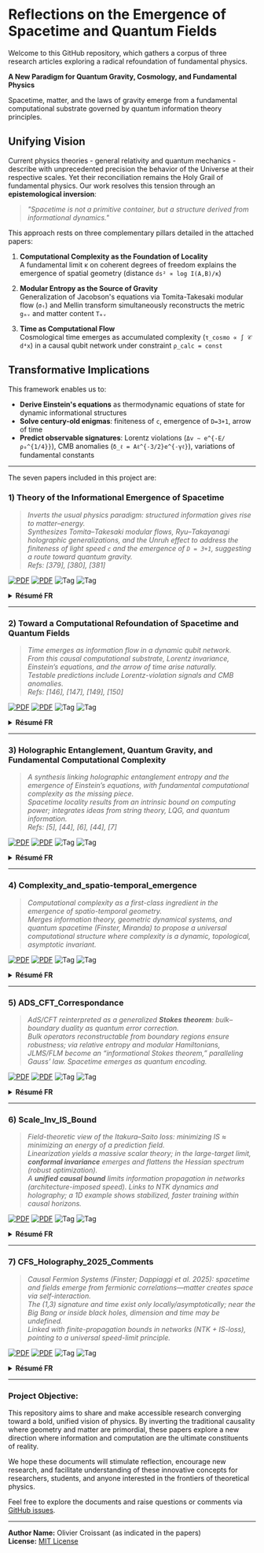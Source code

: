 # Reflections on the Emergence of Spacetime and Quantum Fields

Welcome to this GitHub repository, which gathers a corpus of three research articles exploring a radical refoundation of fundamental physics.

**A New Paradigm for Quantum Gravity, Cosmology, and Fundamental Physics**

Spacetime, matter, and the laws of gravity emerge from a fundamental computational substrate governed by quantum information theory principles.

## Unifying Vision

Current physics theories - general relativity and quantum mechanics - describe with unprecedented precision the behavior of the Universe at their respective scales. Yet their reconciliation remains the Holy Grail of fundamental physics. Our work resolves this tension through an **epistemological inversion**:

> *"Spacetime is not a primitive container, but a structure derived from informational dynamics."* 

This approach rests on three complementary pillars detailed in the attached papers:

1. **Computational Complexity as the Foundation of Locality**  
   A fundamental limit κ on coherent degrees of freedom explains the emergence of spatial geometry (distance `ds² ∝ log I(A,B)/κ`)

2. **Modular Entropy as the Source of Gravity**  
   Generalization of Jacobson's equations via Tomita-Takesaki modular flow (`σₜ`) and Mellin transform simultaneously reconstructs the metric `gₘᵥ` and matter content `Tₘᵥ`

3. **Time as Computational Flow**  
   Cosmological time emerges as accumulated complexity (`τ_cosmo ∝ ∫ 𝒞 d⁴x`) in a causal qubit network under constraint `ρ_calc = const`

## Transformative Implications

This framework enables us to:
- **Derive Einstein's equations** as thermodynamic equations of state for dynamic informational structures
- **Solve century-old enigmas**: finiteness of `c`, emergence of `D=3+1`, arrow of time
- **Predict observable signatures**: Lorentz violations (`Δv ∼ e^{-E/ρ₀^{1/4}}`), CMB anomalies (`δ_ℓ = Aℓ^{-3/2}e^{-γℓ}`), variations of fundamental constants

---

The seven papers included in this project are:



### 1) Theory of the Informational Emergence of Spacetime

> *Inverts the usual physics paradigm: structured information gives rise to matter–energy.  
> Synthesizes Tomita–Takesaki modular flows, Ryu–Takayanagi holographic generalizations, and the Unruh effect to address the finiteness of light speed `c` and the emergence of `D = 3+1`, suggesting a route toward quantum gravity.*  
> *Refs: [379], [380], [381]*

[![PDF](https://img.shields.io/badge/PDF-English-0b5fff)](./papers/Emergence_Informationelle_EspaceTemps_EN.pdf)
[![PDF](https://img.shields.io/badge/PDF-Français-ff486e)](./papers/Emergence_Informationelle_EspaceTemps.pdf)
![Tag](https://img.shields.io/badge/Quantum%20Foundations-lightgrey)
![Tag](https://img.shields.io/badge/Spacetime%20Emergence-lightgrey)

<details>
  <summary><b>Résumé FR</b></summary>

Renverse le paradigme classique : l’information structurée engendre la matière-énergie.  
En articulant les flux modulaires de Tomita–Takesaki, les généralisations holographiques de Ryu–Takayanagi et l’effet Unruh, le texte aborde la finitude de la vitesse de la lumière `c` et l’émergence de `D = 3+1`, esquissant une voie vers la gravité quantique.  
Refs: [379] [380] [381]
</details>

---

### 2) Toward a Computational Refoundation of Spacetime and Quantum Fields

> *Time emerges as information flow in a dynamic qubit network.  
> From this causal computational substrate, Lorentz invariance, Einstein’s equations, and the arrow of time arise naturally.  
> Testable predictions include Lorentz-violation signals and CMB anomalies.*  
> *Refs: [146], [147], [149], [150]*

[![PDF](https://img.shields.io/badge/PDF-English-0b5fff)](./papers/RefondationComputationelle_EspaceTemps_QFT_EN.pdf)
[![PDF](https://img.shields.io/badge/PDF-Français-ff486e)](./papers/RefondationComputationelle_EspaceTemps_QFT.pdf)
![Tag](https://img.shields.io/badge/Quantum%20Foundations-lightgrey)
![Tag](https://img.shields.io/badge/QFT%20as%20Computation-lightgrey)

<details>
  <summary><b>Résumé FR</b></summary>

Le temps émerge comme un flux d’information au sein d’un réseau de qubits dynamique.  
De ce substrat computationnel causal dérivent naturellement l’invariance de Lorentz, les équations d’Einstein et la flèche du temps.  
Des prédictions testables (violations de Lorentz, anomalies CMB) sont proposées.  
Refs: [146] [147] [149] [150]
</details>

---

### 3) Holographic Entanglement, Quantum Gravity, and Fundamental Computational Complexity

> *A synthesis linking holographic entanglement entropy and the emergence of Einstein’s equations, with fundamental computational complexity as the missing piece.  
> Spacetime locality results from an intrinsic bound on computing power; integrates ideas from string theory, LQG, and quantum information.*  
> *Refs: [5], [44], [6], [44], [7]*

[![PDF](https://img.shields.io/badge/PDF-English-0b5fff)](./papers/IntricationHolographique_ComplexiteComputationelle_EN.pdf)
[![PDF](https://img.shields.io/badge/PDF-Français-ff486e)](./papers/IntricationHolographique_ComplexiteComputationelle.pdf)
![Tag](https://img.shields.io/badge/Holography-lightgrey)
![Tag](https://img.shields.io/badge/Computational%20Complexity-lightgrey)

<details>
  <summary><b>Résumé FR</b></summary>

Synthèse des liens entre entropie d’intrication holographique et émergence des équations d’Einstein, en montrant le rôle crucial d’une **complexité computationnelle fondamentale**.  
La localité de l’espace-temps résulte d’une **borne intrinsèque de puissance de calcul**. Intégration d’avancées issues de la théorie des cordes, de la LQG et de l’info-quantique.  
Refs: [5] [44] [6] [44] [7]
</details>

---

### 4) Complexity_and_spatio-temporal_emergence

> *Computational complexity as a first-class ingredient in the emergence of spatio-temporal geometry.  
> Merges information theory, geometric dynamical systems, and quantum spacetime (Finster, Miranda) to propose a universal computational structure where complexity is a dynamic, topological, asymptotic invariant.*

[![PDF](https://img.shields.io/badge/PDF-English-0b5fff)](./papers/Complexité_et_emegence_spatiotemporelle_EN.pdf)
[![PDF](https://img.shields.io/badge/PDF-Français-ff486e)](./papers/Complexité_et_emegence_spatiotemporelle.pdf)
![Tag](https://img.shields.io/badge/Complexity-lightgrey)
![Tag](https://img.shields.io/badge/Dynamical%20Systems-lightgrey)

<details>
  <summary><b>Résumé FR</b></summary>

La **complexité computationnelle** est posée comme ingrédient fondamental de l’émergence de la géométrie spatio-temporelle.  
En intégrant théorie de l’information, systèmes dynamiques géométriques et théories quantiques de l’espace-temps (notamment Finster, Miranda), le texte esquisse une structure computationnelle universelle où la complexité devient un invariant dynamique, topologique et asymptotique.
</details>

---

### 5) ADS_CFT_Correspondance

> *AdS/CFT reinterpreted as a generalized **Stokes theorem**: bulk–boundary duality as quantum error correction.  
> Bulk operators reconstructable from boundary regions ensure robustness; via relative entropy and modular Hamiltonians, JLMS/FLM become an “informational Stokes theorem,” paralleling Gauss’ law. Spacetime emerges as quantum encoding.*

[![PDF](https://img.shields.io/badge/PDF-English-0b5fff)](./papers/ADS_CFT_Correspondance_EN.pdf)
[![PDF](https://img.shields.io/badge/PDF-Français-ff486e)](./papers/ADS_CFT_Correspondance.pdf)
![Tag](https://img.shields.io/badge/AdS%2FCFT-lightgrey)
![Tag](https://img.shields.io/badge/Quantum%20Error%20Correction-lightgrey)

<details>
  <summary><b>Résumé FR</b></summary>

Lecture de l’AdS/CFT comme **théorème de Stokes informationnel** : la dualité réalise un **code de correction d’erreurs quantiques** où le bulk est reconstructible depuis le bord.  
Avec l’**entropie relative** et le **Hamiltonien modulaire**, JLMS/FLM se recodent en lois d’intrication analogues à la loi de Gauss. L’espace-temps émerge comme encodage quantique.
</details>

---

### 6) Scale_Inv_IS_Bound

> *Field-theoretic view of the Itakura–Saito loss: minimizing IS ≈ minimizing an energy of a prediction field.  
> Linearization yields a massive scalar theory; in the large-target limit, **conformal invariance** emerges and flattens the Hessian spectrum (robust optimization).  
> A **unified causal bound** limits information propagation in networks (architecture-imposed speed). Links to NTK dynamics and holography; a 1D example shows stabilized, faster training within causal horizons.*

[![PDF](https://img.shields.io/badge/PDF-English-0b5fff)](./papers/Scale_Inv_IS_Bound_EN.pdf)
[![PDF](https://img.shields.io/badge/PDF-Français-ff486e)](./papers/Scale_Inv_IS_Bound.pdf)
![Tag](https://img.shields.io/badge/Learning%20Theory-lightgrey)
![Tag](https://img.shields.io/badge/Conformal%20Invariance-lightgrey)

<details>
  <summary><b>Résumé FR</b></summary>

Cadre **champ-théorique** pour la perte d’Itakura–Saito : sa minimisation revient à minimiser une énergie de champ de prédiction.  
La linéarisation mène à un scalaire massif ; à grande cible, **invariance conforme** et **aplatissement du spectre de Hessien** améliorent la robustesse.  
Un **borne causale unifiée** contraint la vitesse de propagation d’information (limite architecturale). Connexions NTK et analogies holographiques ; exemple 1D à l’appui.
</details>

---

### 7) CFS_Holography_2025_Comments

> *Causal Fermion Systems (Finster; Dappiaggi et al. 2025): spacetime and fields emerge from fermionic correlations—matter creates space via self-interaction.  
> The (1,3) signature and time exist only locally/asymptotically; near the Big Bang or inside black holes, dimension and time may be undefined.  
> Linked with finite-propagation bounds in networks (NTK + IS-loss), pointing to a universal speed-limit principle.*

[![PDF](https://img.shields.io/badge/PDF-English-0b5fff)](./papers/CFS_Holography_2025_Comments_EN.pdf)
[![PDF](https://img.shields.io/badge/PDF-Français-ff486e)](./papers/CFS_Holography_2025_Comments.pdf)
![Tag](https://img.shields.io/badge/Causal%20Fermion%20Systems-lightgrey)
![Tag](https://img.shields.io/badge/Holography-lightgrey)

<details>
  <summary><b>Résumé FR</b></summary>

Les **Causal Fermion Systems** suggèrent que l’espace-temps et les champs émergent de corrélations fermioniques (la matière crée l’espace par auto-interaction).  
La signature (1,3) et la notion de temps ne sont que locales et asymptotiques ; au Big Bang ou dans les trous noirs, dimension et temps peuvent devenir indéfinis.  
Connexions avec les bornes de propagation finie dans les réseaux (NTK + perte IS) ⇒ **principe universel de vitesse limitée**.
</details>


---

### Project Objective:

This repository aims to share and make accessible research converging toward a bold, unified vision of physics. By inverting the traditional causality where geometry and matter are primordial, these papers explore a new direction where information and computation are the ultimate constituents of reality.

We hope these documents will stimulate reflection, encourage new research, and facilitate understanding of these innovative concepts for researchers, students, and anyone interested in the frontiers of theoretical physics.

Feel free to explore the documents and raise questions or comments via [GitHub issues](https://github.com/your-username/your-repo/issues).

---

**Author Name:** Olivier Croissant (as indicated in the papers)  
**License:** [MIT License](LICENSE)
